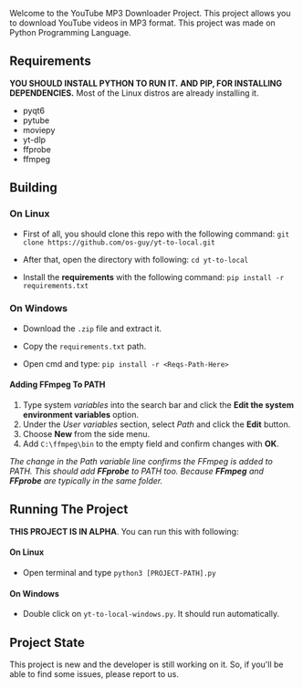 Welcome to the YouTube MP3 Downloader Project.
This project allows you to download YouTube videos in MP3 format.
This project was made on Python Programming Language.

## Requirements

__YOU SHOULD INSTALL PYTHON TO RUN IT.__
__AND PIP, FOR INSTALLING DEPENDENCIES.__
Most of the Linux distros are already installing it.

- pyqt6
- pytube
- moviepy
- yt-dlp
- ffprobe
- ffmpeg

## Building

### On Linux

- First of all, you should clone this repo with the following command:
`git clone https://github.com/os-guy/yt-to-local.git`

- After that, open the directory with following:
`cd yt-to-local`

- Install the __requirements__ with the following command:
`pip install -r requirements.txt`

### On Windows

- Download the `.zip` file and extract it.

- Copy the `requirements.txt` path.

- Open cmd and type: `pip install -r <Reqs-Path-Here>`

#### Adding FFmpeg To PATH

1. Type system *variables* into the search bar and click the __Edit the system environment variables__ option.
2. Under the *User variables* section, select *Path* and click the __Edit__ button.
3. Choose __New__ from the side menu.
4. Add `C:\ffmpeg\bin` to the empty field and confirm changes with __OK__.
   
*The change in the Path variable line confirms the FFmpeg is added to PATH.*
*This should add __FFprobe__ to PATH too. Because __FFmpeg__ and __FFprobe__ are typically in the same folder.*

## Running The Project

__THIS PROJECT IS IN ALPHA__.
You can run this with following:

#### On Linux
- Open terminal and type `python3 [PROJECT-PATH].py`
#### On Windows
- Double click on `yt-to-local-windows.py`. It should run automatically.

## Project State

This project is new and the developer is still working on it.
So, if you'll be able to find some issues, please report to us.
